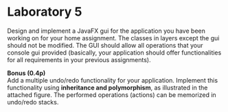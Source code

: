 # Laboratory 5

Design and implement a JavaFX gui for the application you have been working on for your home assignment. The classes in layers except the gui should not be modified. The GUI should allow all operations that your console gui provided (basically, your application should offer functionalities for all requirements in your previous assignments). 


**Bonus (0.4p)** \
Add a multiple undo/redo functionality for your application. Implement this functionality using **inheritance and polymorphism**, as illustrated in the attached figure. The performed operations (actions) can be memorized in undo/redo stacks.
